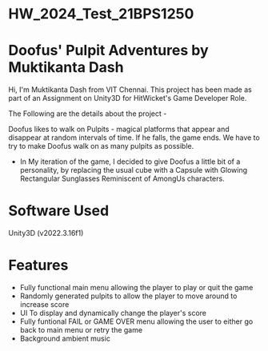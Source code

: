 # HW_2024_Test_21BPS1250
# Doofus' Pulpit Adventures by Muktikanta Dash

Hi, I'm Muktikanta Dash from VIT Chennai. This project has been made as part of an Assignment on Unity3D for HitWicket's Game Developer Role.

The Following are the details about the project -

Doofus likes to walk on Pulpits - magical platforms that appear and disappear at random intervals of time. If he falls, the game ends. 
We have to try to make Doofus walk on as many pulpits as possible.

 - In My iteration of the game, I decided to give Doofus a little bit of a personality, by replacing the usual cube with a Capsule with Glowing Rectangular Sunglasses
 Reminiscent of AmongUs characters.

# Software Used
Unity3D (v2022.3.16f1)

# Features
- Fully functional main menu allowing the player to play or quit the game
- Randomly generated pulpits to allow the player to move around to increase score
- UI To display and dynamically change the player's score
- Fully funtional FAIL or GAME OVER menu allowing the user to either go back to main menu or retry the game
- Background ambient music

